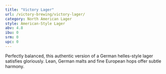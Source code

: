 ```yaml
---
title: "Victory Lager"
url: /victory-brewing/victory-lager/
category: North American Lager
style: American-Style Lager
abv: 4.8
ibu: 0
srm: 0
upc: 0
---
```

Perfectly balanced, this authentic version of a German helles-style lager satisfies gloriously. Lean, German malts and fine European hops offer subtle harmony.
